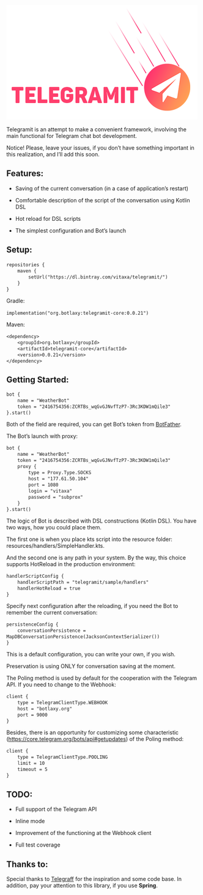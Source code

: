 ![Telegramit](doc/telegramit-logo.png)

Telegramit is an attempt to make a convenient framework, involving the main functional for Telegram chat bot development.

Notice! Please, leave your issues, if you don’t have something important in this realization, and I’ll add this soon.

## Features:

- Saving of the current conversation (in a case of application’s restart)

- Comfortable description of the script of the conversation using Kotlin DSL

- Hot reload for DSL scripts

- The simplest configuration and Bot’s launch

## Setup:

```
repositories {
    maven {
        setUrl("https://dl.bintray.com/vitaxa/telegramit/")
    }
}
```

Gradle:

`implementation("org.botlaxy:telegramit-core:0.0.21")`

Maven:
```
<dependency>
    <groupId>org.botlaxy</groupId>
    <artifactId>telegramit-core</artifactId>
    <version>0.0.21</version>
</dependency>
```

## Getting Started:
```
bot {
    name = "WeatherBot"
    token = "2416754356:ZCRTBs_wqGvGJNvfTzP7-3Rc3KDW1mQile3"
}.start()
```
Both of the field are required, you can get Bot’s token from [BotFather](#BotFather "https://tele.gs/botfather"). 

The Bot’s launch with proxy:
```
bot {
    name = "WeatherBot"
    token = "2416754356:ZCRTBs_wqGvGJNvfTzP7-3Rc3KDW1mQile3"
    proxy {
        type = Proxy.Type.SOCKS
        host = "177.61.50.104"
        port = 1080
        login = "vitaxa"
        password = "subprox"
    }
}.start()
```

The logic of Bot is described with DSL constructions (Kotlin DSL). You have two ways, how you could place them. 

The first one is when you place kts script into the resource folder: resources/handlers/SimpleHandler.kts. 

And the second one is any path in your system. By the way, this choice supports HotReload in the production environment:
```
handlerScriptConfig { 
    handlerScriptPath = "telegramit/sample/handlers"
    handlerHotReload = true
}
```
Specify next configuration after the reloading, if you need the Bot to remember the current conversation:
```
persistenceConfig {
    conversationPersistence = MapDBConversationPersistence(JacksonContextSerializer())
}
```
This is a default configuration, you can write your own, if you wish. 

Preservation is using ONLY for conversation saving at the moment. 

The Poling method is used by default for the cooperation with the Telegram API. If you need to change to the Webhook: 
```
client { 
    type = TelegramClientType.WEBHOOK
    host = "botlaxy.org"
    port = 9000
}
```

Besides, there is an opportunity for customizing some characteristic (https://core.telegram.org/bots/api#getupdates) of the Poling method:
```
client {
    type = TelegramClientType.POOLING
    limit = 10
    timeout = 5
}
```

## TODO:
- Full support of the Telegram API

- Inline mode

- Improvement of the functioning at the Webhook client

- Full test coverage

## Thanks to:
Special thanks to [Telegraff](#Telegraff "https://github.com/ruslanys/telegraff") for the inspiration and some code base. In addition, pay your attention to this library, if you use **Spring**. 




